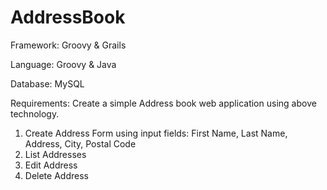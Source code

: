 # AddressBook

Framework: Groovy & Grails

Language: Groovy & Java

Database: MySQL

Requirements:
Create a simple Address book web application using above technology.

1) Create Address Form using input fields: First Name, Last Name, Address, City, Postal Code
2) List Addresses
3) Edit Address
4) Delete Address
